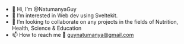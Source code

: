 - 👋 Hi, I’m @NatumanyaGuy
- 👀 I’m interested in Web dev using Sveltekit.
- 💞️ I’m looking to collaborate on any projects in the fields of Nutrition, Health, Science & Education
- 📫 How to reach me 📧 guynatumanya@gmail.com

<!---
NatumanyaGuy/NatumanyaGuy is a ✨ special ✨ repository because its `README.md` (this file) appears on your GitHub profile.
You can click the Preview link to take a look at your changes.
--->
